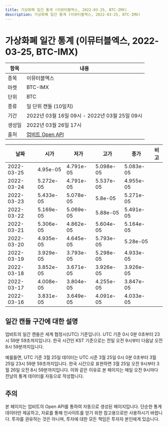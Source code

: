 ```yaml
---
title: 가상화폐 일간 통계 (이뮤터블엑스, 2022-03-25, BTC-IMX)
description: 가상화폐 일간 통계 (이뮤터블엑스, 2022-03-25, BTC-IMX)
---
```



가상화폐 일간 통계 (이뮤터블엑스, 2022-03-25, BTC-IMX)
===

|항목|내용|
|--|--|
|종목|이뮤터블엑스|
|마켓|BTC-IMX|
|단위|BTC|
|종류|일 단위 캔들 (10일치)|
|기간|2022년 03월 16일 09시 - 2022년 03월 25일 09시|
|생성일|2022년 03월 26일 17시|
|출처|[업비트 Open API](https://docs.upbit.com)|


|날짜|시가|저가|고가|종가|비고|
|--|--|--|--|--|--|
|2022-03-25|4.95e-05|4.791e-05|5.098e-05|5.083e-05|    |
|2022-03-24|5.272e-05|4.791e-05|5.537e-05|4.955e-05|    |
|2022-03-23|5.433e-05|5.078e-05|5.8e-05|5.271e-05|    |
|2022-03-22|5.169e-05|5.069e-05|5.88e-05|5.491e-05|    |
|2022-03-21|5.306e-05|4.862e-05|5.604e-05|5.164e-05|    |
|2022-03-20|4.935e-05|4.645e-05|5.793e-05|5.28e-05|    |
|2022-03-19|3.929e-05|3.793e-05|5.298e-05|4.933e-05|    |
|2022-03-18|3.852e-05|3.671e-05|3.926e-05|3.926e-05|    |
|2022-03-17|4.008e-05|3.804e-05|4.255e-05|3.847e-05|    |
|2022-03-16|3.831e-05|3.649e-05|4.091e-05|4.033e-05|    |


일간 캔들 구간에 대한 설명
---


업비트의 일간 캔들은 세계 협정시(UTC) 기준입니다. 
UTC 기준 0시 0분 0초부터 23시 59분 59초까지입니다. 
한국 시간인 KST 기준으로는 전일 오전 9시부터 다음날 오전 8시 59분까지입니다. 


예를들면, UTC 기준 3월 25일 데이터는 UTC 시준 3월 25일 0시 0분 0초부터 3월 25일 23시 59분 59초까지입니다. 
한국 시간으로 표현하면 3월 25일 오전 9시부터 3월 26일 오전 8시 59분까지입니다. 
이와 같은 이유로 본 페이지는 매일 오전 9시마다 전날의 통계 데이터를 자동으로 작성합니다. 


주의
---


본 페이지는 업비트의 Open API를 통하여 자동으로 생성된 페이지입니다. 
단순한 통계 데이터만 제공하고, 자료를 통해 인사이트를 얻기 위한 참고용으로만 사용하시기 바랍니다. 
투자를 권유하는 것은 아니며, 투자에 대한 모든 책임은 투자자 본인에게 있습니다. 
